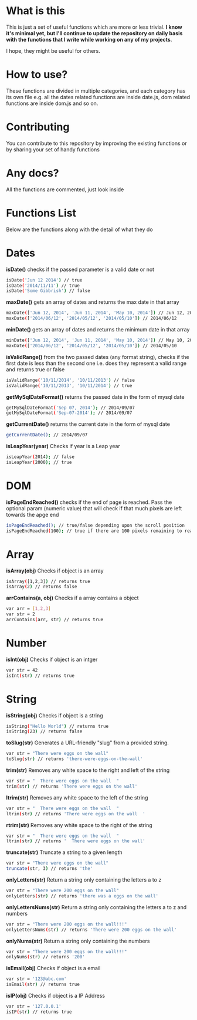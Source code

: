 What is this
=========
This is just a set of useful functions which are more or less trivial. **I know it's minimal yet, but I'll continue to update the repository on daily basis with the functions that I write while working on any of my projects**.

I hope, they might be useful for others.


How to use?
===
These functions are divided in multiple categories, and each category has its own file e.g. all the dates related functions are inside date.js, dom related functions are inside dom.js and so on.

Contributing
===
You can contribute to this repository by improving the existing functions or by sharing your set of handy functions

Any docs?
===
All the functions are commented, just look inside

Functions List
===
Below are the functions along with the detail of what they do

Dates
====
**isDate()** checks if the passed parameter is a valid date or not
```sh
isDate('Jun 12 2014') // true
isDate('2014/11/11') // true
isDate('Some Gibbrish') // false
```
**maxDate()** gets an array of dates and returns the max date in that array
```sh
maxDate(['Jun 12, 2014', 'Jun 11, 2014', 'May 10, 2014']) // Jun 12, 2014
maxDate(['2014/06/12', '2014/05/12', '2014/05/10']) // 2014/06/12
```
**minDate()** gets an array of dates and returns the minimum date in that array
```sh
minDate(['Jun 12, 2014', 'Jun 11, 2014', 'May 10, 2014']) // May 10, 2014
maxDate(['2014/06/12', '2014/05/12', '2014/05/10']) // 2014/05/10
```
**isValidRange()** from the two passed dates (any format string), checks if the first date is less than the second one i.e. does they represent a valid range and returns true or false
```sh
isValidRange('10/11/2014', '10/11/2013') // false
isValidRange('10/11/2013', '10/11/2014') // true
```
**getMySqlDateFormat()** returns the passed date in the form of mysql date
```sh
getMySqlDateFormat('Sep 07, 2014'); // 2014/09/07
getMySqlDateFormat('Sep-07-2014'); // 2014/09/07
```
**getCurrentDate()** returns the current date in the form of mysql date
```sh
getCurrentDate(); // 2014/09/07
```

**isLeapYear(year)** Checks if year is a Leap year
```sh
isLeapYear(2014); // false
isLeapYear(2000); // true
```
DOM
====
**isPageEndReached()** checks if the end of page is reached. Pass the optional param (numeric value) that will check if that much pixels are left towards the apge end
```sh
isPageEndReached(); // true/false depending upon the scroll position
isPageEndReached(100); // true if there are 100 pixels remaining to reach the page end
```

Array
====
**isArray(obj)** Checks if object is an array
```sh
isArray([1,2,3]) // returns true
isArray(2) // returns false
```

**arrContains(a, obj)** Checks if a array contains a object
```sh
var arr = [1,2,3]
var str = 2
arrContains(arr, str) // returns true
```

Number
====

**isInt(obj)** Checks if object is an intger 
```sh
var str = 42
isInt(str) // returns true
```

String
====
**isString(obj)** Checks if object is a string
```sh
isString("Hello World") // returns true
isString(23) // returns false
```

**toSlug(str)** Generates a URL-friendly "slug" from a provided string.
```sh
var str = "There were eggs on the wall"
toSlug(str) // returns 'there-were-eggs-on-the-wall'
```

**trim(str)** Removes any white space to the right and left of the string
```sh
var str = "  There were eggs on the wall  "
trim(str) // returns 'There were eggs on the wall'
```

**ltrim(str)** Removes any white space to the left of the string
```sh
var str = "  There were eggs on the wall  "
ltrim(str) // returns 'There were eggs on the wall  '
```

**rtrim(str)** Removes any white space to the right of the string
```sh
var str = "  There were eggs on the wall  "
ltrim(str) // returns '  There were eggs on the wall'
```

**truncate(str)** Truncate a string to a given length
```sh
var str = "There were eggs on the wall"
truncate(str, 3) // returns 'the'
```

**onlyLetters(str)** Return a string only containing the letters a to z
```sh
var str = "There were 200 eggs on the wall"
onlyLetters(str) // returns 'there was a eggs on the wall'
```

**onlyLettersNums(str)** Return a string only containing the letters a to z and numbers
```sh
var str = "There were 200 eggs on the wall!!!"
onlyLettersNums(str) // returns 'There were 200 eggs on the wall'
```

**onlyNums(str)** Return a string only containing the numbers
```sh
var str = "There were 200 eggs on the wall!!!"
onlyNums(str) // returns '200'
```

**isEmail(obj)** Checks if object is a email
```sh
var str = '123@abc.com'
isEmail(str) // returns true
```

**isIP(obj)** Checks if object is a IP Address
```sh
var str = '127.0.0.1'
isIP(str) // returns true
```


